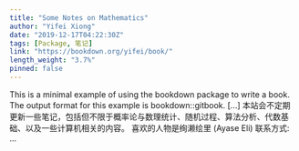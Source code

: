 ```yaml
---
title: "Some Notes on Mathematics"
author: "Yifei Xiong"
date: "2019-12-17T04:22:30Z"
tags: [Package, 笔记]
link: "https://bookdown.org/yifei/book/"
length_weight: "3.7%"
pinned: false
---
```


This is a minimal example of using the bookdown package to write a book. The output format for this example is bookdown::gitbook. [...] 本站会不定期更新一些笔记，包括但不限于概率论与数理统计、随机过程、算法分析、代数基础、以及一些计算机相关的内容。 喜欢的人物是绚濑绘里 (Ayase Eli) 联系方式: ...

